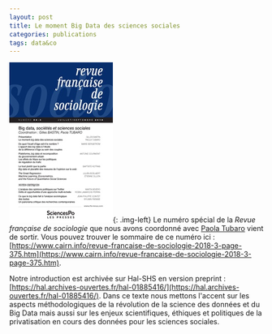 ```yaml
---
layout: post
title: Le moment Big Data des sciences sociales
categories: publications
tags: data&co
---
```


![](/img/RFS_593_L204.jpg){: .img-left} Le numéro spécial de la _Revue française de sociologie_ que nous avons coordonné avec [Paola Tubaro](https://databigandsmall.com/) vient de sortir. Vous pouvez trouver le sommaire de ce numéro ici : [https://www.cairn.info/revue-francaise-de-sociologie-2018-3-page-375.htm](https://www.cairn.info/revue-francaise-de-sociologie-2018-3-page-375.htm).

Notre introduction est archivée sur Hal-SHS en version preprint : [https://hal.archives-ouvertes.fr/hal-01885416/](https://hal.archives-ouvertes.fr/hal-01885416/). Dans ce texte nous mettons l'accent sur les aspects méthodologiques de la révolution de la science des données et du Big Data mais aussi sur les enjeux scientifiques, éthiques et politiques de la privatisation en cours des données pour les sciences sociales.
